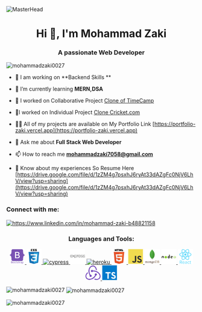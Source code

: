   ![MasterHead](https://www.vivoticsol.com/wp-content/uploads/2018/02/banner-web-development.jpg?x46667)
   <h1 align="center">Hi 👋, I'm Mohammad Zaki</h1>
<h3 align="center">A passionate Web Developer</h3>
<img align="right" width="400px" src="https://t4.ftcdn.net/jpg/01/35/92/85/360_F_135928597_xU5EzKq6vpOeXPX5vsbI48zfVVkSRlrF.jpg" alt="">
<p align="left"> <img src="https://komarev.com/ghpvc/?username=mohammadzaki0027&label=Profile%20views&color=0e75b6&style=flat" alt="mohammadzaki0027" /> </p>

- 🔭 I am working on **Backend Skills **

- 🌱 I’m currently learning **MERN,DSA**

- 🔭 I worked on Collaborative Project [Clone of TimeCamp](https://timecampcloneweb.netlify.app)

- 🤝I worked on Individual Project [Clone Cricket.com](https://barbarous-use-2331app.vercel.app/)

- 👨‍💻 All of my projects are available on My Portfolio Link [https://portfolio-zaki.vercel.app](https://portfolio-zaki.vercel.app)

- 💬 Ask me about **Full Stack Web Developer**

- 📫 How to reach me **mohammadzaki7058@gmail.com**

- 📄 Know about my experiences So Resume Here [https://drive.google.com/file/d/1zZM4g7psxhJ6ryAt33dAZgFc0NjV6LhV/view?usp=sharing](https://drive.google.com/file/d/1zZM4g7psxhJ6ryAt33dAZgFc0NjV6LhV/view?usp=sharing)

<h3 align="left">Connect with me:</h3>
<p align="left">
<a href="https://www.linkedin.com/in/mohammad-zaki-b48821158" target="blank"><img align="center" src="https://raw.githubusercontent.com/rahuldkjain/github-profile-readme-generator/master/src/images/icons/Social/linked-in-alt.svg" alt="https://www.linkedin.com/in/mohammad-zaki-b48821158" height="30" width="40" /></a>
</p>

<h3 align="center">Languages and Tools:</h3>
<p align="center"> <a href="https://getbootstrap.com" target="_blank" rel="noreferrer"> <img src="https://raw.githubusercontent.com/devicons/devicon/master/icons/bootstrap/bootstrap-plain-wordmark.svg" alt="bootstrap" width="40" height="40"/> </a> <a href="https://www.w3schools.com/css/" target="_blank" rel="noreferrer"> <img src="https://raw.githubusercontent.com/devicons/devicon/master/icons/css3/css3-original-wordmark.svg" alt="css3" width="40" height="40"/> </a> <a href="https://www.cypress.io" target="_blank" rel="noreferrer"> <img src="https://raw.githubusercontent.com/simple-icons/simple-icons/6e46ec1fc23b60c8fd0d2f2ff46db82e16dbd75f/icons/cypress.svg" alt="cypress" width="40" height="40"/> </a> <a href="https://expressjs.com" target="_blank" rel="noreferrer"> <img src="https://raw.githubusercontent.com/devicons/devicon/master/icons/express/express-original-wordmark.svg" alt="express" width="40" height="40"/> </a> <a href="https://heroku.com" target="_blank" rel="noreferrer"> <img src="https://www.vectorlogo.zone/logos/heroku/heroku-icon.svg" alt="heroku" width="40" height="40"/> </a> <a href="https://www.w3.org/html/" target="_blank" rel="noreferrer"> <img src="https://raw.githubusercontent.com/devicons/devicon/master/icons/html5/html5-original-wordmark.svg" alt="html5" width="40" height="40"/> </a> <a href="https://developer.mozilla.org/en-US/docs/Web/JavaScript" target="_blank" rel="noreferrer"> <img src="https://raw.githubusercontent.com/devicons/devicon/master/icons/javascript/javascript-original.svg" alt="javascript" width="40" height="40"/> </a> <a href="https://www.mongodb.com/" target="_blank" rel="noreferrer"> <img src="https://raw.githubusercontent.com/devicons/devicon/master/icons/mongodb/mongodb-original-wordmark.svg" alt="mongodb" width="40" height="40"/> </a> <a href="https://nodejs.org" target="_blank" rel="noreferrer"> <img src="https://raw.githubusercontent.com/devicons/devicon/master/icons/nodejs/nodejs-original-wordmark.svg" alt="nodejs" width="40" height="40"/> </a> <a href="https://reactjs.org/" target="_blank" rel="noreferrer"> <img src="https://raw.githubusercontent.com/devicons/devicon/master/icons/react/react-original-wordmark.svg" alt="react" width="40" height="40"/> </a> <a href="https://redux.js.org" target="_blank" rel="noreferrer"> <img src="https://raw.githubusercontent.com/devicons/devicon/master/icons/redux/redux-original.svg" alt="redux" width="40" height="40"/> </a> <a href="https://www.typescriptlang.org/" target="_blank" rel="noreferrer"> <img src="https://raw.githubusercontent.com/devicons/devicon/master/icons/typescript/typescript-original.svg" alt="typescript" width="40" height="40"/> </a> </p>

<p><img align="left" src="https://github-readme-stats.vercel.app/api/top-langs?username=mohammadzaki0027&show_icons=true&locale=en&layout=compact" alt="mohammadzaki0027" /></p>

<p>&nbsp;<img align="center" src="https://github-readme-stats.vercel.app/api?username=mohammadzaki0027&show_icons=true&locale=en" alt="mohammadzaki0027" /></p>

<p><img align="center" src="https://github-readme-streak-stats.herokuapp.com/?user=mohammadzaki0027&" alt="mohammadzaki0027" /></p>
